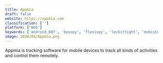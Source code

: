 ```yaml
---
title: Appmia
draft: false 
website: https://appmia.com
classification: ['']
platform: ['Web']
keywords: ['android_007', 'bosspy', 'flexispy', 'lockittight', 'mobistealth', 'mobile_tracker_free', 'my_mobile_watchdog', 'phonesheriff', 'pumpic', 'quester', 'spy_phone_app', 'spyhuman', 'spyera', 'spyzie', 'trackingsmartphone', 'wheres_my_droid', 'xnspy', 'ikeymonitor', 'mspy']
image: 2020/04/Appmia.png
---
```

Appmia is tracking software for mobile devices to track all kinds of activities and control them remotely.